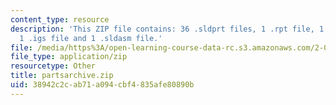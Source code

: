 ```yaml
---
content_type: resource
description: 'This ZIP file contains: 36 .sldprt files, 1 .rpt file, 1 .xlo file,
  1 .igs file and 1 .sldasm file.'
file: /media/https%3A/open-learning-course-data-rc.s3.amazonaws.com/2-007-design-and-manufacturing-i-spring-2009/38942c2cab71a094cbf4835afe80890b_partsarchive.zip
file_type: application/zip
resourcetype: Other
title: partsarchive.zip
uid: 38942c2c-ab71-a094-cbf4-835afe80890b
---
```

